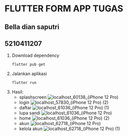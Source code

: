 # FLUTTER FORM APP TUGAS
## Bella dian saputri
## 5210411207

1. Download dependency
   ```
   flutter pub get
   ```
2. Jalankan aplikasi
   ```
   flutter run
   ``` 
3. Hasil:
   * splashscreen
     ![localhost_60138_(iPhone 12 Pro)](https://github.com/user-attachments/assets/5975288c-d770-4070-9178-9580ca878796)
   * login
     ![localhost_57830_(iPhone 12 Pro) (2)](https://github.com/user-attachments/assets/de4a0ec2-c8ca-4997-a4b9-ab1c53268c8f)
   * daftar
     ![localhost_61036_(iPhone 12 Pro) (1)](https://github.com/user-attachments/assets/dc6ca21b-b755-4a0f-95de-75f84b20078a)
   * lupa sandi
     ![localhost_61036_(iPhone 12 Pro)](https://github.com/user-attachments/assets/d6b046f8-0b44-4b05-9840-26fbd68e239d)
   * home
     ![localhost_61036_(iPhone 12 Pro) (2)](https://github.com/user-attachments/assets/108921ba-823d-4298-a071-d62e5f2dcd64)
   * akun
     ![localhost_62718_(iPhone 12 Pro)](https://github.com/user-attachments/assets/5b2e7969-73ea-4911-a587-ac1be27a0949)
   * kelola akun
     ![localhost_62718_(iPhone 12 Pro) (1)](https://github.com/user-attachments/assets/57df31bb-74ed-4a5e-862b-645e8efe4475)

     

